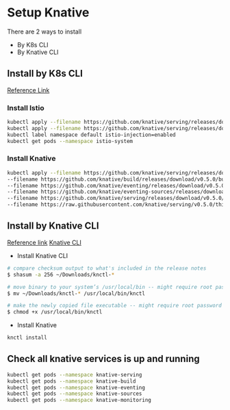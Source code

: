 # Setup Knative

There are 2 ways to install

* By K8s CLI
* By Knative CLI

## Install by K8s CLI

[Reference Link](https://www.knative.dev/docs/install/knative-with-gke/)

### Install Istio

``` bash
kubectl apply --filename https://github.com/knative/serving/releases/download/v0.5.0/istio-crds.yaml && \
kubectl apply --filename https://github.com/knative/serving/releases/download/v0.5.0/istio.yaml
kubectl label namespace default istio-injection=enabled
kubectl get pods --namespace istio-system
```

### Install Knative

``` bash
kubectl apply --filename https://github.com/knative/serving/releases/download/v0.5.0/serving.yaml \
--filename https://github.com/knative/build/releases/download/v0.5.0/build.yaml \
--filename https://github.com/knative/eventing/releases/download/v0.5.0/release.yaml \
--filename https://github.com/knative/eventing-sources/releases/download/v0.5.0/eventing-sources.yaml \
--filename https://github.com/knative/serving/releases/download/v0.5.0/monitoring.yaml \
--filename https://raw.githubusercontent.com/knative/serving/v0.5.0/third_party/config/build/clusterrole.yaml
```

## Install by Knative CLI

[Reference link](https://developer.ibm.com/blogs/knctl-a-simpler-way-to-work-with-knative/)
[Knative CLI](https://github.com/cppforlife/knctl/releases)

* Install Knative CLI

``` bash
# compare checksum output to what's included in the release notes
$ shasum -a 256 ~/Downloads/knctl-*

# move binary to your system’s /usr/local/bin -- might require root password
$ mv ~/Downloads/knctl-* /usr/local/bin/knctl

# make the newly copied file executable -- might require root password
$ chmod +x /usr/local/bin/knctl
```

* Install Knative

``` bash
knctl install
```

## Check all knative services is up and running

``` bash
kubectl get pods --namespace knative-serving
kubectl get pods --namespace knative-build
kubectl get pods --namespace knative-eventing
kubectl get pods --namespace knative-sources
kubectl get pods --namespace knative-monitoring
```
